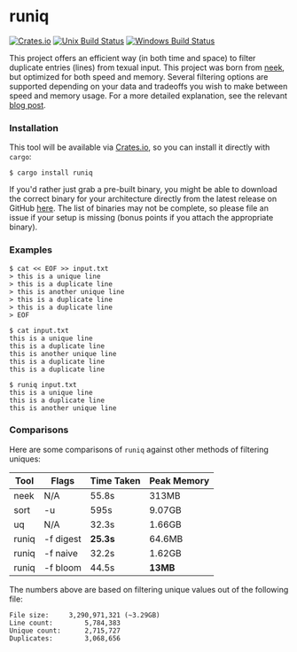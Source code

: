 # runiq
[![Crates.io](https://img.shields.io/crates/v/runiq.svg)](https://crates.io/crates/runiq) [![Unix Build Status](https://img.shields.io/travis/whitfin/runiq.svg?label=unix)](https://travis-ci.org/whitfin/runiq) [![Windows Build Status](https://img.shields.io/appveyor/ci/whitfin/runiq.svg?label=win)](https://ci.appveyor.com/project/whitfin/runiq)

This project offers an efficient way (in both time and space) to filter duplicate entries (lines) from texual input. This project was born from [neek](https://github.com/whitfin/neek), but optimized for both speed and memory. Several filtering options are supported depending on your data and tradeoffs you wish to make between speed and memory usage. For a more detailed explanation, see the relevant [blog post](https://whitfin.io/filtering-unique-logs-using-rust/).

### Installation

This tool will be available via [Crates.io](https://crates.io/crates/runiq), so you can install it directly with `cargo`:

```shell
$ cargo install runiq
```

If you'd rather just grab a pre-built binary, you might be able to download the correct binary for your architecture directly from the latest release on GitHub [here](https://github.com/whitfin/runiq/releases). The list of binaries may not be complete, so please file an issue if your setup is missing (bonus points if you attach the appropriate binary).

### Examples

```shell
$ cat << EOF >> input.txt
> this is a unique line
> this is a duplicate line
> this is another unique line
> this is a duplicate line
> this is a duplicate line
> EOF

$ cat input.txt
this is a unique line
this is a duplicate line
this is another unique line
this is a duplicate line
this is a duplicate line

$ runiq input.txt
this is a unique line
this is a duplicate line
this is another unique line
```

### Comparisons

Here are some comparisons of `runiq` against other methods of filtering uniques:

| Tool  | Flags     | Time Taken     | Peak Memory     |
|-------|-----------|----------------|-----------------|
| neek  | N/A       | 55.8s          | 313MB           |
| sort  | -u        | 595s           | 9.07GB          |
| uq    | N/A       | 32.3s          | 1.66GB          |
| runiq | -f digest | **25.3s**      | 64.6MB          |
| runiq | -f naive  | 32.2s          | 1.62GB          |
| runiq | -f bloom  | 44.5s          | **13MB**        |

The numbers above are based on filtering unique values out of the following file:

```
File size:     3,290,971,321 (~3.29GB)
Line count:        5,784,383
Unique count:      2,715,727
Duplicates:        3,068,656
```

